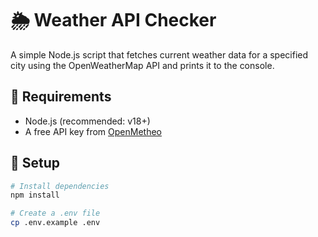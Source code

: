 # 🌦️ Weather API Checker

A simple Node.js script that fetches current weather data for a specified city using the OpenWeatherMap API and prints it to the console.

## 🔧 Requirements

- Node.js (recommended: v18+)
- A free API key from [OpenMetheo](https://open-meteo.com/en/docs)

## 🚀 Setup

```bash
# Install dependencies
npm install

# Create a .env file
cp .env.example .env
```
